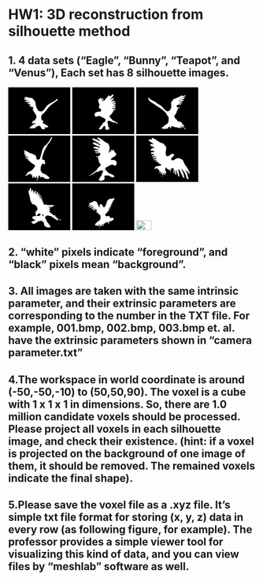 # HW1: 3D reconstruction from silhouette method

## 1. 4 data sets (“Eagle”, “Bunny”, “Teapot”, and “Venus”), Each set has 8 silhouette images.
<img src="https://github.com/CP-TSAI/Computer-Vision/raw/master/cv_pic/001.bmp" width="25%" height="25%"> <img src="https://github.com/CP-TSAI/Computer-Vision/raw/master/cv_pic/002.bmp" width="25%" height="25%"> <img src="https://github.com/CP-TSAI/Computer-Vision/raw/master/cv_pic/003.bmp" width="25%" height="25%"> <img src="https://github.com/CP-TSAI/Computer-Vision/raw/master/cv_pic/004.bmp" width="25%" height="25%">
<img src="https://github.com/CP-TSAI/Computer-Vision/raw/master/cv_pic/005.bmp" width="25%" height="25%">
<img src="https://github.com/CP-TSAI/Computer-Vision/raw/master/cv_pic/006.bmp" width="25%" height="25%">
<img src="https://github.com/CP-TSAI/Computer-Vision/raw/master/cv_pic/007.bmp" width="25%" height="25%">
<img src="https://github.com/CP-TSAI/Computer-Vision/raw/master/cv_pic/008.bmp" width="25%" height="25%">
<img src="https://github.com/CP-TSAI/Computer-Vision/raw/master/cv_pic/009.bmp" width="25%" height="25%">
## 2. “white” pixels indicate “foreground”, and “black” pixels mean “background”.

## 3. All images are taken with the same intrinsic parameter, and their extrinsic parameters are corresponding to the number in the TXT file. For example, 001.bmp, 002.bmp, 003.bmp et. al. have the extrinsic parameters shown in “camera parameter.txt”

## 4.The workspace in world coordinate is around (-50,-50,-10) to (50,50,90). The voxel is a cube with 1 x 1 x 1 in dimensions. So, there are 1.0 million candidate voxels should be processed. Please project all voxels in each silhouette image, and check their existence. (hint: if a voxel is projected on the background of one image of them, it should be removed. The remained voxels indicate the final shape).

## 5.Please save the voxel file as a .xyz file. It’s simple txt file format for storing (x, y, z) data in every row (as following figure, for example). The professor provides a simple viewer tool for visualizing this kind of data, and you can view files by “meshlab” software as well.
